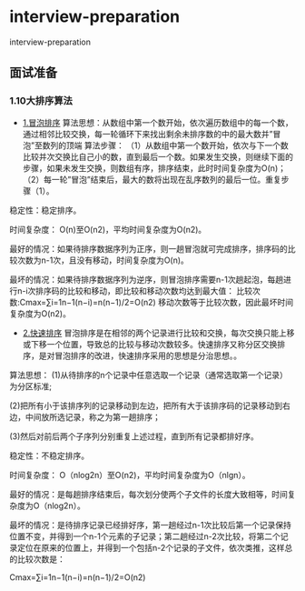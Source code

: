 # interview-preparation
interview-preparation
## 面试准备

### 1.10大排序算法
* [1.冒泡排序](https://github.com/whd-mtt/interview-preparation/blob/master/src/main/java/com/whd/interview/preparation/sortalgorithm/BubbleSort.java)
算法思想：从数组中第一个数开始，依次遍历数组中的每一个数，通过相邻比较交换，每一轮循环下来找出剩余未排序数的中的最大数并”冒泡”至数列的顶端
算法步骤： 
（1）从数组中第一个数开始，依次与下一个数比较并次交换比自己小的数，直到最后一个数。如果发生交换，则继续下面的步骤，如果未发生交换，则数组有序，排序结束，此时时间复杂度为O(n)； 
（2）每一轮”冒泡”结束后，最大的数将出现在乱序数列的最后一位。重复步骤（1）。

稳定性：稳定排序。

时间复杂度： O(n)至O(n2)，平均时间复杂度为O(n2)。

最好的情况：如果待排序数据序列为正序，则一趟冒泡就可完成排序，排序码的比较次数为n-1次，且没有移动，时间复杂度为O(n)。

最坏的情况：如果待排序数据序列为逆序，则冒泡排序需要n-1次趟起泡，每趟进行n-i次排序码的比较和移动，即比较和移动次数均达到最大值： 
比较次数:Cmax=∑i=1n−1(n−i)=n(n−1)/2=O(n2) 
移动次数等于比较次数，因此最坏时间复杂度为O(n2)。
* [2.快速排序](https://github.com/whd-mtt/interview-preparation/blob/master/src/main/java/com/whd/interview/preparation/sortalgorithm/QuickSort.java)
冒泡排序是在相邻的两个记录进行比较和交换，每次交换只能上移或下移一个位置，导致总的比较与移动次数较多。快速排序又称分区交换排序，是对冒泡排序的改进，快速排序采用的思想是分治思想。。

算法思想： 
(1)从待排序的n个记录中任意选取一个记录（通常选取第一个记录）为分区标准;

(2)把所有小于该排序列的记录移动到左边，把所有大于该排序码的记录移动到右边，中间放所选记录，称之为第一趟排序；

(3)然后对前后两个子序列分别重复上述过程，直到所有记录都排好序。

稳定性：不稳定排序。

时间复杂度： O（nlog2n）至O(n2)，平均时间复杂度为O（nlgn）。

最好的情况：是每趟排序结束后，每次划分使两个子文件的长度大致相等，时间复杂度为O（nlog2n）。

最坏的情况：是待排序记录已经排好序，第一趟经过n-1次比较后第一个记录保持位置不变，并得到一个n-1个元素的子记录；第二趟经过n-2次比较，将第二个记录定位在原来的位置上，并得到一个包括n-2个记录的子文件，依次类推，这样总的比较次数是： 

Cmax=∑i=1n−1(n−i)=n(n−1)/2=O(n2)